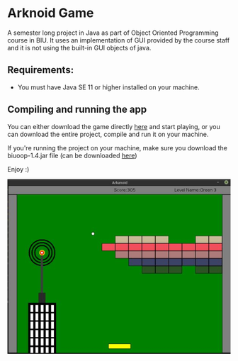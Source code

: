 # Arknoid Game
A semester long project in Java as part of Object Oriented Programming course in BIU.
It uses an implementation of GUI provided by the course staff and it is not using the built-in GUI objects of java.

## Requirements:
* You must have Java SE 11 or higher installed on your machine. 

## Compiling and running the app

You can either download the game directly [here]() and start playing, or you can download the entire project, compile and run it on your machine.

If you're running the project on your machine, make sure you download the biuoop-1.4.jar file (can be downloaded [here]())

Enjoy :)

![](ReadMePics/screenshot.jpg)



